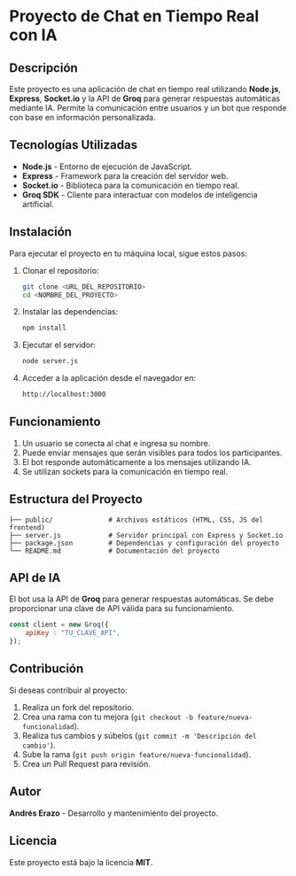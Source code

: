 # Proyecto de Chat en Tiempo Real con IA

## Descripción
Este proyecto es una aplicación de chat en tiempo real utilizando **Node.js**, **Express**, **Socket.io** y la API de **Groq** para generar respuestas automáticas mediante IA. Permite la comunicación entre usuarios y un bot que responde con base en información personalizada.

## Tecnologías Utilizadas
- **Node.js** - Entorno de ejecución de JavaScript.
- **Express** - Framework para la creación del servidor web.
- **Socket.io** - Biblioteca para la comunicación en tiempo real.
- **Groq SDK** - Cliente para interactuar con modelos de inteligencia artificial.

## Instalación
Para ejecutar el proyecto en tu máquina local, sigue estos pasos:

1. Clonar el repositorio:
   ```sh
   git clone <URL_DEL_REPOSITORIO>
   cd <NOMBRE_DEL_PROYECTO>
   ```
2. Instalar las dependencias:
   ```sh
   npm install
   ```
3. Ejecutar el servidor:
   ```sh
   node server.js
   ```
4. Acceder a la aplicación desde el navegador en:
   ```sh
   http://localhost:3000
   ```

## Funcionamiento
1. Un usuario se conecta al chat e ingresa su nombre.
2. Puede enviar mensajes que serán visibles para todos los participantes.
3. El bot responde automáticamente a los mensajes utilizando IA.
4. Se utilizan sockets para la comunicación en tiempo real.

## Estructura del Proyecto
```
├── public/              # Archivos estáticos (HTML, CSS, JS del frontend)
├── server.js            # Servidor principal con Express y Socket.io
├── package.json         # Dependencias y configuración del proyecto
└── README.md            # Documentación del proyecto
```

## API de IA
El bot usa la API de **Groq** para generar respuestas automáticas. Se debe proporcionar una clave de API válida para su funcionamiento.

```js
const client = new Groq({
    apiKey : "TU_CLAVE_API",
});
```

## Contribución
Si deseas contribuir al proyecto:
1. Realiza un fork del repositorio.
2. Crea una rama con tu mejora (`git checkout -b feature/nueva-funcionalidad`).
3. Realiza tus cambios y súbelos (`git commit -m 'Descripción del cambio'`).
4. Sube la rama (`git push origin feature/nueva-funcionalidad`).
5. Crea un Pull Request para revisión.

## Autor
**Andrés Erazo** - Desarrollo y mantenimiento del proyecto.

## Licencia
Este proyecto está bajo la licencia **MIT**.
